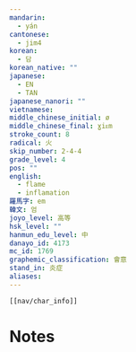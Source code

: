 ```yaml
---
mandarin:
  - yán
cantonese:
  - jim4
korean:
  - 담
korean_native: ""
japanese:
  - EN
  - TAN
japanese_nanori: ""
vietnamese:
middle_chinese_initial: ø
middle_chinese_final: ɣiᴇm
stroke_count: 8
radical: 火
skip_number: 2-4-4
grade_level: 4
pos: ""
english:
  - flame
  - inflamation
羅馬字: em
韓文: 엄
joyo_level: 高等
hsk_level: ""
hanmun_edu_level: 中
danayo_id: 4173
mc_id: 1769
graphemic_classification: 會意
stand_in: 炎症
aliases:
---
```

```meta-bind-embed
[[nav/char_info]]
```

# Notes
